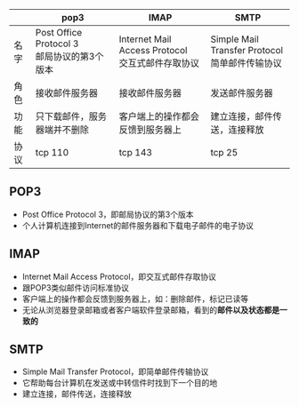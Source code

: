 
|      | pop3             | IMAP                             | SMTP                         |
| ---- | ---------------- | -------------------------------- | ---------------------------- |
| 名字 |  Post Office Protocol 3<br/>邮局协议的第3个版本   |   Internet Mail Access Protocol<br/>交互式邮件存取协议 | Simple Mail Transfer Protocol<br/>简单邮件传输协议 |
| 角色 | 接收邮件服务器  | 接收邮件服务器  | 发送邮件服务器   |
| 功能 | 只下载邮件，服务器端并不删除 | 客户端上的操作都会反馈到服务器上 | 建立连接，邮件传送，连接释放 |
| 协议 | tcp 110    | tcp 143      | tcp 25   |

## POP3
- Post Office Protocol 3，即邮局协议的第3个版本
- 个人计算机连接到Internet的邮件服务器和下载电子邮件的电子协议

## IMAP
- Internet Mail Access Protocol，即交互式邮件存取协议
- 跟POP3类似邮件访问标准协议
- 客户端上的操作都会反馈到服务器上，如：删除邮件，标记已读等
- 无论从浏览器登录邮箱或者客户端软件登录邮箱，看到的**邮件以及状态都是一致的**

## SMTP
- Simple Mail Transfer Protocol，即简单邮件传输协议
- 它帮助每台计算机在发送或中转信件时找到下一个目的地
- 建立连接，邮件传送，连接释放